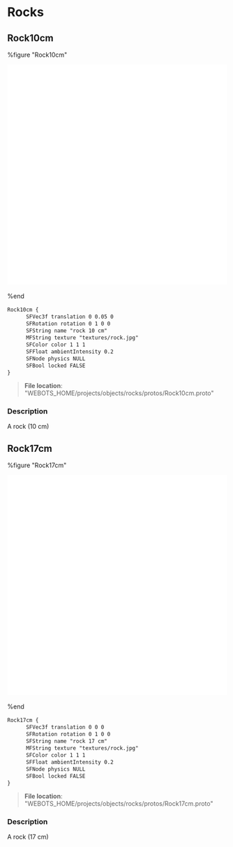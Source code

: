 # Rocks

## Rock10cm

%figure "Rock10cm"

![Rock10cm-image](images/objects/rocks/Rock10cm/model.png)

%end

```
Rock10cm {
      SFVec3f translation 0 0.05 0
      SFRotation rotation 0 1 0 0
      SFString name "rock 10 cm"
      MFString texture "textures/rock.jpg"
      SFColor color 1 1 1
      SFFloat ambientIntensity 0.2
      SFNode physics NULL
      SFBool locked FALSE
}
```

> **File location**: "WEBOTS\_HOME/projects/objects/rocks/protos/Rock10cm.proto"

### Description

A rock (10 cm)

## Rock17cm

%figure "Rock17cm"

![Rock17cm-image](images/objects/rocks/Rock17cm/model.png)

%end

```
Rock17cm {
      SFVec3f translation 0 0 0
      SFRotation rotation 0 1 0 0
      SFString name "rock 17 cm"
      MFString texture "textures/rock.jpg"
      SFColor color 1 1 1
      SFFloat ambientIntensity 0.2
      SFNode physics NULL
      SFBool locked FALSE
}
```

> **File location**: "WEBOTS\_HOME/projects/objects/rocks/protos/Rock17cm.proto"

### Description

A rock (17 cm)

